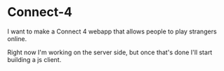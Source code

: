 # Connect-4

I want to make a Connect 4 webapp that allows people to play strangers online. 

Right now I'm working on the server side, but once that's done I'll start building a js client.
